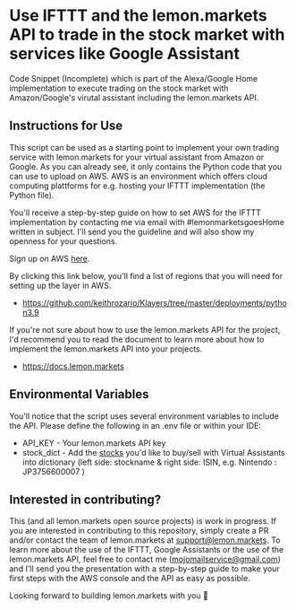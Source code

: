 # Use IFTTT and the lemon.markets API to trade in the stock market with services like Google Assistant 
Code Snippet (Incomplete) which is part of the Alexa/Google Home implementation to execute trading on the stock market with Amazon/Google's virutal assistant including the lemon.markets API.

## Instructions for Use
This script can be used as a starting point to implement your own trading service with lemon.markets for your virtual assistant from Amazon or Google.
As you can already see, it only contains the Python code that you can use to upload on AWS.
AWS is an environment which offers cloud computing plattforms for e.g. hosting your IFTTT implementation (the Python file).

You'll receive a step-by-step guide on how to set AWS for the IFTTT implementation by contacting me via email with #lemonmarketsgoesHome written in subject. I'll send you the guideline and will also show my openness for your questions. 

Sign up on AWS [here](https://signin.aws.amazon.com/signin?redirect_uri=https%3A%2F%2Fus-east-1.console.aws.amazon.com%2Flambda%2Fhome%3Fregion%3Dus-east-1%26skipRegion%3Dtrue%26state%3DhashArgs%2523%26isauthcode%3Dtrue&client_id=arn%3Aaws%3Aiam%3A%3A015428540659%3Auser%2Flambda&forceMobileApp=0&code_challenge=-RpLm0z5LIGz3i36lzYlyWGHaOJyhWcLgIOkalmimBs&code_challenge_method=SHA-256). 

By clicking this link below, you'll find a list of regions that you will need for setting up the layer in AWS. 
* https://github.com/keithrozario/Klayers/tree/master/deployments/python3.9


If you're not sure about how to use the lemon.markets API for the project, I'd recommend you to read the document to learn more about how to implement the lemon.markets API into your projects.
* https://docs.lemon.markets

## Environmental Variables
You'll notice that the script uses several environment variables to include the API. Please define the following in an .env file or within your IDE:

- API_KEY - Your lemon.markets API key
- stock_dict - Add the [stocks](https://www.boerse-muenchen.de/home) you'd like to buy/sell with Virtual Assistants into dictionary (left side: stockname & right side: ISIN, e.g. Nintendo : JP3756600007 ) 

## Interested in contributing?
This (and all lemon.markets open source projects) is work in progress. 
If you are interested in contributing to this repository, simply create a PR and/or contact the team of lemon.markets at support@lemon.markets.
To learn more about the use of the IFTTT, Google Assistants or the use of the lemon.markets API, feel free to contact me (mojomailservice@gmail.com) and I'll send you the presentation with a step-by-step guide to make your first steps with the AWS console and the API as easy as possible. 

Looking forward to building lemon.markets with you 🍋
